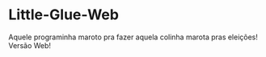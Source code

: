 # Little-Glue-Web
Aquele programinha maroto pra fazer aquela colinha marota pras eleições! Versão Web!
